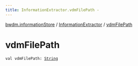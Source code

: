 ```yaml
---
title: InformationExtractor.vdmFilePath - 
---
```


[bwdm.informationStore](../index.html) / [InformationExtractor](index.html) / [vdmFilePath](./vdm-file-path.html)

# vdmFilePath

`val vdmFilePath: `[`String`](https://kotlinlang.org/api/latest/jvm/stdlib/kotlin/-string/index.html)